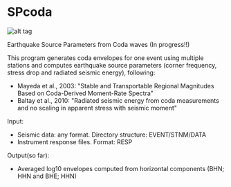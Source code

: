 # SPcoda


![alt tag](https://github.com/echavess/SPcoda/blob/master/Figures/PNCB.Average_Envelope.png)




Earthquake Source Parameters from Coda waves (In progress!!)

This program generates coda envelopes for one event using multiple stations and computes 
earthquake source parameters (corner frequency, stress drop and radiated seismic energy), following:

- Mayeda et al., 2003: "Stable and Transportable Regional Magnitudes Based on 
Coda-Derived Moment-Rate Spectra" 
- Baltay et al., 2010: "Radiated seismic energy from coda measurements and no 
scaling in apparent stress with seismic moment"


Input: 
- Seismic data: any format. Directory structure: EVENT/STNM/DATA
- Instrument response files. Format: RESP

Output(so far):
- Averaged log10 envelopes computed from horizontal components (BHN; HHN and BHE; HHN) 
